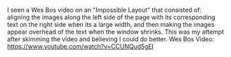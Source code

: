 I seen a Wes Bos video on an "Impossible Layout" that consisted of: aligning the images along the left side of the page with its corresponding text on the right side when its a large width, and then making the images appear overhead of the text when the window shrinks. This was my attempt after skimming the video and believing I could do better.   Wes Bos Video: https://www.youtube.com/watch?v=CCUNQud5gEI
